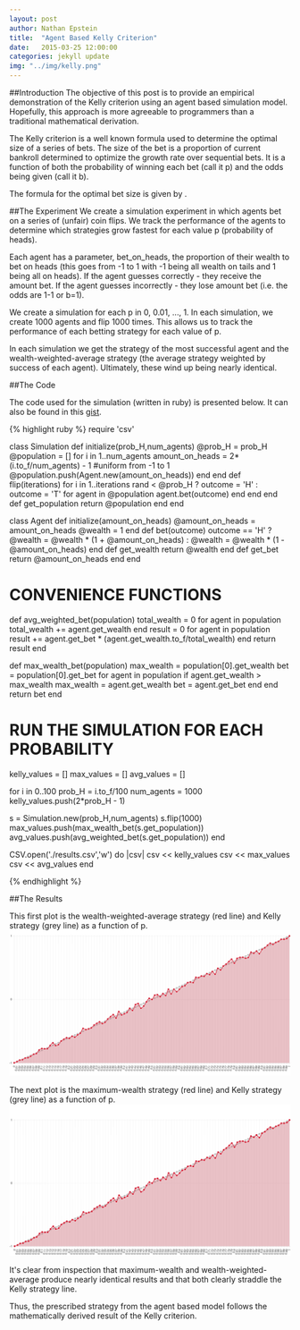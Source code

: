 ```yaml
---
layout: post
author: Nathan Epstein
title:  "Agent Based Kelly Criterion"
date:   2015-03-25 12:00:00
categories: jekyll update
img: "../img/kelly.png"
---
```

##Introduction
The objective of this post is to provide an empirical demonstration of the Kelly criterion using an agent based simulation model. Hopefully, this approach is more agreeable to programmers than a traditional mathematical derivation.

The Kelly criterion is a well known formula used to determine the optimal size of a series of bets. The size of the bet is a proportion of current bankroll determined to optimize the growth rate over sequential bets. It is a function of both the probability of winning each bet (call it p) and the odds being given (call it b).

The formula for the optimal bet size is given by <span class='eqtn' id='kelly'></span>.

<script type="text/javascript">
  var kelly = '{p(b + 1) - 1 \\over b}'
  var html = $.parseHTML(katex.renderToString(kelly));
  $('#kelly').append(html);
</script>

##The Experiment
We create a simulation experiment in which agents bet on a series of (unfair) coin flips. We track the performance of the agents to determine which strategies grow fastest for each value p (probability of heads).

Each agent has a parameter, bet_on_heads, the proportion of their wealth to bet on heads (this goes from -1 to 1 with -1 being all wealth on tails and 1 being all on heads). If the agent guesses correctly - they receive the amount bet. If the agent guesses incorrectly - they lose amount bet (i.e. the odds are 1-1 or b=1).

We create a simulation for each p in 0, 0.01, ..., 1. In each simulation, we create 1000 agents and flip 1000 times. This allows us to track the performance of each betting strategy for each value of p.

In each simulation we get the strategy of the most successful agent and the wealth-weighted-average strategy (the average strategy weighted by success of each agent). Ultimately, these wind up being nearly identical.

##The Code

The code used for the simulation (written in ruby) is presented below. It can also be found in this <a href="https://gist.github.com/NathanEpstein/35732bcf1cae1a1d42f5">gist</a>.

{% highlight ruby %}
require 'csv'

class Simulation
  def initialize(prob_H,num_agents)
    @prob_H = prob_H
    @population = []
    for i in 1..num_agents
      amount_on_heads = 2*(i.to_f/num_agents) - 1 #uniform from -1 to 1
      @population.push(Agent.new(amount_on_heads))
    end
  end
  def flip(iterations)
    for i in 1..iterations
      rand < @prob_H ? outcome = 'H' : outcome = 'T'
      for agent in @population
        agent.bet(outcome)
      end
    end
  end
  def get_population
    return @population
  end
end

class Agent
  def initialize(amount_on_heads)
    @amount_on_heads = amount_on_heads
    @wealth = 1
  end
  def bet(outcome)
    outcome == 'H' ? @wealth = @wealth * (1 + @amount_on_heads) : @wealth = @wealth * (1 - @amount_on_heads)
  end
  def get_wealth
    return @wealth
  end
  def get_bet
    return @amount_on_heads
  end
end


# CONVENIENCE FUNCTIONS
def avg_weighted_bet(population)
  total_wealth = 0
  for agent in population
    total_wealth += agent.get_wealth
  end
  result = 0
  for agent in population
    result += agent.get_bet * (agent.get_wealth.to_f/total_wealth)
  end
  return result
end

def max_wealth_bet(population)
  max_wealth = population[0].get_wealth
  bet = population[0].get_bet
  for agent in population
    if agent.get_wealth > max_wealth
      max_wealth = agent.get_wealth
      bet = agent.get_bet
    end
  end
  return bet
end

# RUN THE SIMULATION FOR EACH PROBABILITY
kelly_values = []
max_values = []
avg_values = []

for i in 0..100
  prob_H = i.to_f/100
  num_agents = 1000
  kelly_values.push(2*prob_H - 1)

  s = Simulation.new(prob_H,num_agents)
  s.flip(1000)
  max_values.push(max_wealth_bet(s.get_population))
  avg_values.push(avg_weighted_bet(s.get_population))
end

CSV.open('./results.csv','w') do |csv|
  csv << kelly_values
  csv << max_values
  csv << avg_values
end

{% endhighlight %}


##The Results

This first plot is the wealth-weighted-average strategy (red line) and Kelly strategy (grey line) as a function of p.
<img src="/../img/kelly_avg.png">

The next plot is the maximum-wealth strategy (red line) and Kelly strategy (grey line) as a function of p.
<img src="/../img/kelly_max.png">

It's clear from inspection that maximum-wealth and wealth-weighted-average produce nearly identical results and that both clearly straddle the Kelly strategy line.

Thus, the prescribed strategy from the agent based model follows the mathematically derived result of the Kelly criterion.


